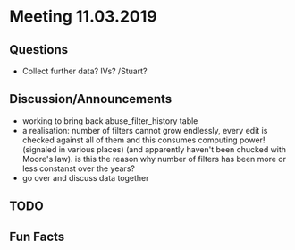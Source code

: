 # Meeting 11.03.2019

## Questions

* Collect further data? IVs? /Stuart?

## Discussion/Announcements

* working to bring back abuse_filter_history table
* a realisation: number of filters cannot grow endlessly, every edit is checked against all of them and this consumes computing power! (signaled in various places) (and apparently haven't been chucked with Moore's law). is this the reason why number of filters has been more or less constanst over the years?
* go over and discuss data together


## TODO


## Fun Facts


